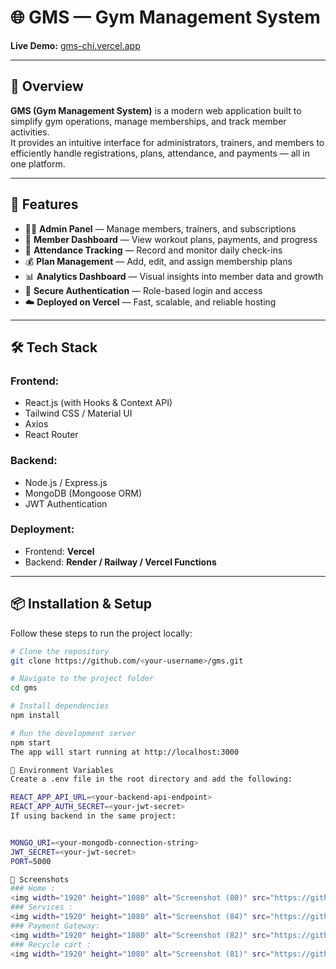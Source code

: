 # 🌐 GMS — Gym Management System

**Live Demo:** [gms-chi.vercel.app](https://gms-chi.vercel.app)

---

## 🧩 Overview
**GMS (Gym Management System)** is a modern web application built to simplify gym operations, manage memberships, and track member activities.  
It provides an intuitive interface for administrators, trainers, and members to efficiently handle registrations, plans, attendance, and payments — all in one platform.

---

## 🚀 Features

- 🧑‍💼 **Admin Panel** — Manage members, trainers, and subscriptions  
- 💪 **Member Dashboard** — View workout plans, payments, and progress  
- 📅 **Attendance Tracking** — Record and monitor daily check-ins  
- 💰 **Plan Management** — Add, edit, and assign membership plans  
- 📊 **Analytics Dashboard** — Visual insights into member data and growth  
- 🔐 **Secure Authentication** — Role-based login and access  
- ☁️ **Deployed on Vercel** — Fast, scalable, and reliable hosting  

---

## 🛠️ Tech Stack

### Frontend:
- React.js (with Hooks & Context API)  
- Tailwind CSS / Material UI  
- Axios  
- React Router  

### Backend:
- Node.js / Express.js  
- MongoDB (Mongoose ORM)  
- JWT Authentication  

### Deployment:
- Frontend: **Vercel**  
- Backend: **Render / Railway / Vercel Functions**

---

## 📦 Installation & Setup

Follow these steps to run the project locally:

```bash
# Clone the repository
git clone https://github.com/<your-username>/gms.git

# Navigate to the project folder
cd gms

# Install dependencies
npm install

# Run the development server
npm start
The app will start running at http://localhost:3000

🔐 Environment Variables
Create a .env file in the root directory and add the following:

REACT_APP_API_URL=<your-backend-api-endpoint>
REACT_APP_AUTH_SECRET=<your-jwt-secret>
If using backend in the same project:


MONGO_URI=<your-mongodb-connection-string>
JWT_SECRET=<your-jwt-secret>
PORT=5000

📸 Screenshots
### Home :
<img width="1920" height="1080" alt="Screenshot (80)" src="https://github.com/user-attachments/assets/0935bb7e-c0eb-4a5a-b058-091b0aa0db32" />
### Services :
<img width="1920" height="1080" alt="Screenshot (84)" src="https://github.com/user-attachments/assets/cb2ac36a-27d1-4978-9747-cd44f8b4ecd2" />
### Payment Gateway:
<img width="1920" height="1080" alt="Screenshot (82)" src="https://github.com/user-attachments/assets/ee92705c-ed5d-4aa0-b0de-cea78677a24c" />
### Recycle cart :
<img width="1920" height="1080" alt="Screenshot (81)" src="https://github.com/user-attachments/assets/9c0e09b5-d862-46d4-a5cf-5d7ae73b4586" />



